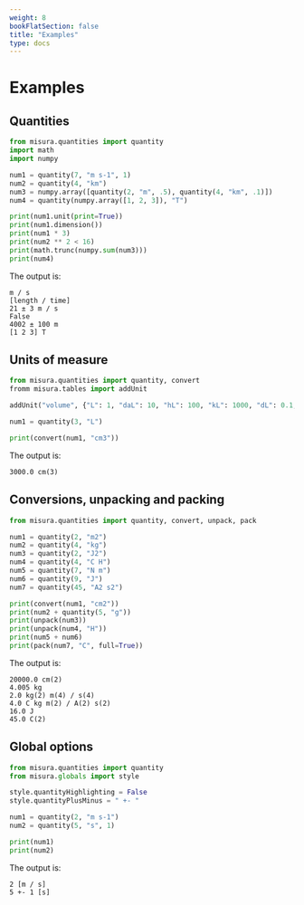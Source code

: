 ```yaml
---
weight: 8
bookFlatSection: false
title: "Examples"
type: docs
---
```


# Examples

## Quantities

```python
from misura.quantities import quantity
import math
import numpy

num1 = quantity(7, "m s-1", 1)
num2 = quantity(4, "km")
num3 = numpy.array([quantity(2, "m", .5), quantity(4, "km", .1)])
num4 = quantity(numpy.array([1, 2, 3]), "T")

print(num1.unit(print=True))
print(num1.dimension())
print(num1 * 3)
print(num2 ** 2 < 16)
print(math.trunc(numpy.sum(num3)))
print(num4)
```

The output is:

```
m / s
[length / time]
21 ± 3 m / s
False
4002 ± 100 m
[1 2 3] T
```

## Units of measure

```python
from misura.quantities import quantity, convert
fromm misura.tables import addUnit

addUnit("volume", {"L": 1, "daL": 10, "hL": 100, "kL": 1000, "dL": 0.1, "cL": 0.01, "mL": 0.001}, "dm3")

num1 = quantity(3, "L")

print(convert(num1, "cm3"))
```

The output is:

```
3000.0 cm(3)
```

## Conversions, unpacking and packing

```python
from misura.quantities import quantity, convert, unpack, pack

num1 = quantity(2, "m2")
num2 = quantity(4, "kg")
num3 = quantity(2, "J2")
num4 = quantity(4, "C H")
num5 = quantity(7, "N m")
num6 = quantity(9, "J")
num7 = quantity(45, "A2 s2")

print(convert(num1, "cm2"))
print(num2 + quantity(5, "g"))
print(unpack(num3))
print(unpack(num4, "H"))
print(num5 + num6)
print(pack(num7, "C", full=True))
```

The output is:

```
20000.0 cm(2)
4.005 kg
2.0 kg(2) m(4) / s(4)
4.0 C kg m(2) / A(2) s(2)
16.0 J
45.0 C(2)
```

## Global options

```python
from misura.quantities import quantity
from misura.globals import style

style.quantityHighlighting = False
style.quantityPlusMinus = " +- "

num1 = quantity(2, "m s-1")
num2 = quantity(5, "s", 1)

print(num1)
print(num2)
```

The output is:

```
2 [m / s]
5 +- 1 [s]
```
